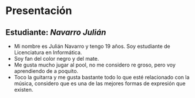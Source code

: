 # Presentación

## Estudiante: _Navarro Julián_

- Mi nombre es Julián Navarro y tengo 19 años. Soy estudiante de Licenciatura en Informática.
- Soy fan del color negro y del mate.
- Me gusta mucho jugar al pool, no me considero re groso, pero voy aprendiendo de a poquito.
- Toco la guitarra y me gusta bastante todo lo que esté relacionado con la música, considero que es una de las mejores formas de expresión que existen.
